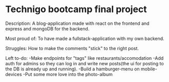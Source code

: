 # Technigo bootcamp final project

Description: A blog-application made with react on the frontend and express and
mongoDB for the backend.

Most proud of: To have made a fullstack-application with my own backend.

Struggles: How to make the comments "stick" to the right post.

Left to-do: 
-Make endpoints for "tags" like restaurants/accomodation
-Add auth for admins so they can log in and write new posts(the ui for posting to the DB is already up and running).
-Build a hamburger-menu on mobile-devices
-Put some more love into the photo-album



